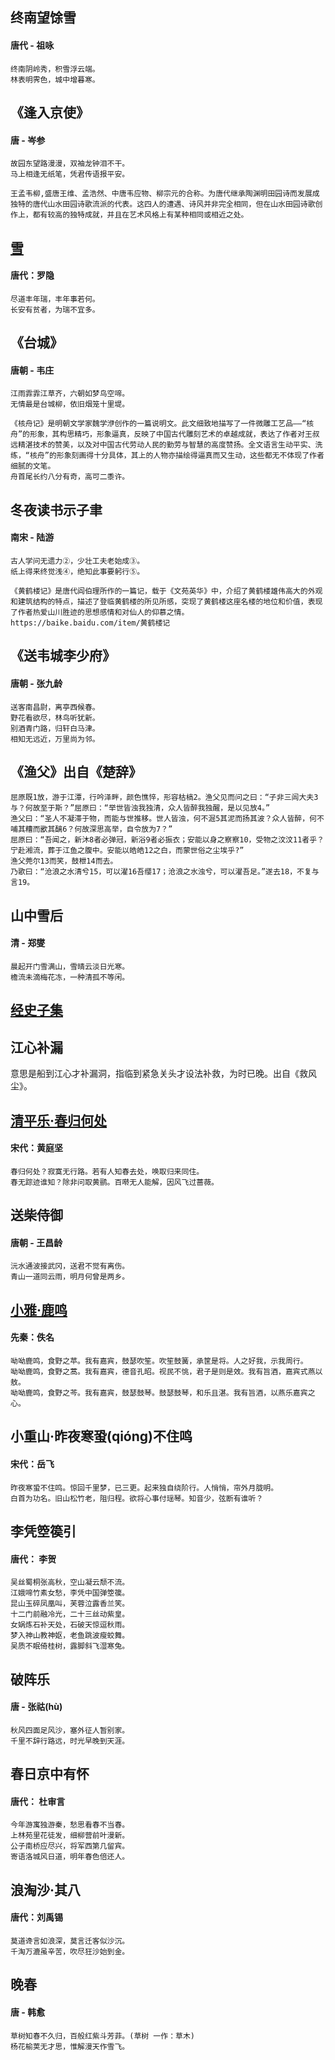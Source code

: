 ## 终南望馀雪
#### 唐代 - 祖咏
```
终南阴岭秀，积雪浮云端。
林表明霁色，城中增暮寒。
```

## 《逢入京使》
#### 唐 - 岑参
```
故园东望路漫漫，双袖龙钟泪不干。
马上相逢无纸笔，凭君传语报平安。
```

```
王孟韦柳,盛唐王维、孟浩然、中唐韦应物、柳宗元的合称。为唐代继承陶渊明田园诗而发展成独特的唐代山水田园诗歌流派的代表。这四人的遭遇、诗风并非完全相同，但在山水田园诗歌创作上，都有较高的独特成就，并且在艺术风格上有某种相同或相近之处。
```

## [雪](https://so.gushiwen.org/shiwenv_95fac1155599.aspx)
#### 唐代：罗隐
```
尽道丰年瑞，丰年事若何。
长安有贫者，为瑞不宜多。
```

## 《台城》
#### 唐朝 - 韦庄
```
江雨霏霏江草齐，六朝如梦鸟空啼。
无情最是台城柳，依旧烟笼十里堤。
```

```
《核舟记》是明朝文学家魏学洢创作的一篇说明文。此文细致地描写了一件微雕工艺品——“核舟”的形象，其构思精巧，形象逼真，反映了中国古代雕刻艺术的卓越成就，表达了作者对王叔远精湛技术的赞美，以及对中国古代劳动人民的勤劳与智慧的高度赞扬。全文语言生动平实、洗练，“核舟”的形象刻画得十分具体，其上的人物亦描绘得逼真而又生动，这些都无不体现了作者细腻的文笔。
舟首尾长约八分有奇，高可二黍许。
```

## 冬夜读书示子聿
#### 南宋 - 陆游
```
古人学问无遗力②，少壮工夫老始成③。
纸上得来终觉浅④，绝知此事要躬行⑤。
```

```
《黄鹤楼记》是唐代阎伯理所作的一篇记，载于《文苑英华》中，介绍了黄鹤楼雄伟高大的外观和建筑结构的特点，描述了登临黄鹤楼的所见所感，突现了黄鹤楼这座名楼的地位和价值，表现了作者热爱山川胜迹的思想感情和对仙人的仰慕之情。
https://baike.baidu.com/item/黄鹤楼记
```

## 《送韦城李少府》
#### 唐朝 - 张九龄
```
送客南昌尉，离亭西候春。
野花看欲尽，林鸟听犹新。
别酒青门路，归轩白马津。
相知无远近，万里尚为邻。
```

## 《渔父》出自《楚辞》
```
屈原既1放，游于江潭，行吟泽畔，颜色憔悴，形容枯槁2。渔父见而问之曰：“子非三闾大夫3与？何故至于斯？”屈原曰：“举世皆浊我独清，众人皆醉我独醒，是以见放4。”
渔父曰：“圣人不凝滞于物，而能与世推移。世人皆浊，何不淈5其泥而扬其波？众人皆醉，何不哺其糟而歠其醨6？何故深思高举，自令放为7？”
屈原曰：“吾闻之，新沐8者必弹冠，新浴9者必振衣；安能以身之察察10，受物之汶汶11者乎？宁赴湘流，葬于江鱼之腹中。安能以皓皓12之白，而蒙世俗之尘埃乎?”
渔父莞尔13而笑，鼓枻14而去。
乃歌曰：“沧浪之水清兮15，可以濯16吾缨17；沧浪之水浊兮，可以濯吾足。”遂去18，不复与言19。
```

## 山中雪后
#### 清 - 郑燮
```
晨起开门雪满山，雪晴云淡日光寒。
檐流未滴梅花冻，一种清孤不等闲。
```

## [经史子集](https://baike.baidu.com/item/经史子集)

## 江心补漏
意思是船到江心才补漏洞，指临到紧急关头才设法补救，为时已晚。出自《救风尘》。

## [清平乐·春归何处](https://so.gushiwen.org/shiwenv_315cf2d8892b.aspx)
#### 宋代：黄庭坚
```
春归何处？寂寞无行路。若有人知春去处，唤取归来同住。
春无踪迹谁知？除非问取黄鹂。百啭无人能解，因风飞过蔷薇。
```

## 送柴侍御
#### 唐朝 - 王昌龄
```
沅水通波接武冈，送君不觉有离伤。
青山一道同云雨，明月何曾是两乡。
```

## [小雅·鹿鸣](https://so.gushiwen.org/shiwenv_8d7a192e8b32.aspx)
#### 先秦：佚名
```
呦呦鹿鸣，食野之苹。我有嘉宾，鼓瑟吹笙。吹笙鼓簧，承筐是将。人之好我，示我周行。
呦呦鹿鸣，食野之蒿。我有嘉宾，德音孔昭。视民不恌，君子是则是效。我有旨酒，嘉宾式燕以敖。
呦呦鹿鸣，食野之芩。我有嘉宾，鼓瑟鼓琴。鼓瑟鼓琴，和乐且湛。我有旨酒，以燕乐嘉宾之心。
```

## 小重山·昨夜寒蛩(qióng)不住鸣
#### 宋代：岳飞
```
昨夜寒蛩不住鸣。惊回千里梦，已三更。起来独自绕阶行。人悄悄，帘外月胧明。
白首为功名。旧山松竹老，阻归程。欲将心事付瑶琴。知音少，弦断有谁听？
```

## 李凭箜篌引
#### 唐代： 李贺
```
吴丝蜀桐张高秋，空山凝云颓不流。
江娥啼竹素女愁，李凭中国弹箜篌。
昆山玉碎凤凰叫，芙蓉泣露香兰笑。
十二门前融冷光，二十三丝动紫皇。
女娲炼石补天处，石破天惊逗秋雨。
梦入神山教神妪，老鱼跳波瘦蛟舞。
吴质不眠倚桂树，露脚斜飞湿寒兔。
```

## 破阵乐
#### 唐 - 张祜(hù)
```
秋风四面足风沙，塞外征人暂别家。
千里不辞行路远，时光早晚到天涯。
```

## 春日京中有怀
#### 唐代： 杜审言
```
今年游寓独游秦，愁思看春不当春。
上林苑里花徒发，细柳营前叶漫新。
公子南桥应尽兴，将军西第几留宾。
寄语洛城风日道，明年春色倍还人。
```

## 浪淘沙·其八
#### 唐代：刘禹锡
```
莫道谗言如浪深，莫言迁客似沙沉。
千淘万漉虽辛苦，吹尽狂沙始到金。
```

## 晚春
#### 唐 - 韩愈
```
草树知春不久归，百般红紫斗芳菲。(草树 一作：草木)
杨花榆荚无才思，惟解漫天作雪飞。
```
